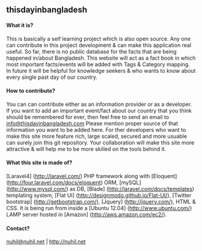 ## thisdayinbangladesh
#### What it is? 
This is basically a self learning project which is also open source. Any one can contribute in this project development & can make this application real useful. 
So far, there is no public database for the facts that are being happened in/about Bangladesh. This website will act as a fact book in which most important facts/events will be added with Tags & Category mapping. In future it will be helpful for knowledge seekers & who wants to know about every single past day of our country. 
#### How to contribute? 
You can can contribute either as an information provider or as a developer. If you want to add an important event/fact about our country that you think should be remembered for ever, then feel free to send an email to info@thisdayinbangladesh.com Please mention proper source of that information you want to be added here. 
For ther developers who want to make this site more feature rich, large scaled, secured and more usuable can surely join this git repository. Your collaboration will make this site more attractive & will help me to be more skilled on the tools behind it. 
#### What this site is made of? 
[Laravel4] (http://laravel.com/) PHP framework along with [Eloquent] (http://four.laravel.com/docs/eloquent) ORM, [mySQL] (http://www.mysql.com/) as DB, [Blade] (http://laravel.com/docs/templates) templating system, [Flat UI] (http://designmodo.github.io/Flat-UI/), [Twitter bootstrap] (http://getbootstrap.com/), [Jquery] (http://jquery.com/), HTML & CSS. It is being run from inside a [Ubuntu 12.04] (http://www.ubuntu.com/) LAMP server hosted in [Amazon] (http://aws.amazon.com/ec2/). 
#### Contact? 
nuhil@nuhil.net | http://nuhil.net
